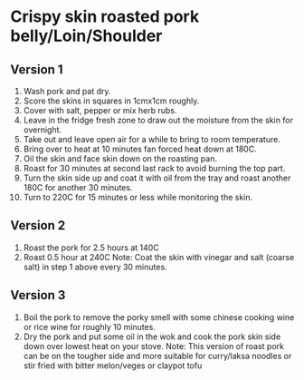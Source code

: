 # Crispy skin roasted pork belly/Loin/Shoulder

## Version 1
1. Wash pork and pat dry.
2. Score the skins in squares in 1cmx1cm roughly.
3. Cover with salt, pepper or mix herb rubs.
4. Leave in the fridge fresh zone to draw out the moisture from the skin for overnight.
5. Take out and leave open air for a while to bring to room temperature.
6. Bring over to heat at 10 minutes fan forced heat down at 180C.
7. Oil the skin and face skin down on the roasting pan.
8. Roast for 30 minutes at second last rack to avoid burning the top part.
9. Turn the skin side up and coat it with oil from the tray and roast another 180C for another 30 minutes.
10. Turn to 220C for 15 minutes or less while monitoring the skin.

## Version 2
1. Roast the pork for 2.5 hours at 140C 
2. Roast 0.5 hour at 240C
Note: Coat the skin with vinegar and salt (coarse salt) in step 1 above every 30 minutes.


## Version 3
1. Boil the pork to remove the porky smell with some chinese cooking wine or rice wine for roughly 10 minutes.
2. Dry the pork and put some oil in the wok and cook the pork skin side down over lowest heat on your stove.
Note: This version of roast pork can be  on the tougher side and more suitable for curry/laksa noodles or stir fried with bitter melon/veges or claypot tofu

